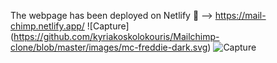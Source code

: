 The webpage has been deployed on Netlify 🔗 --> https://mail-chimp.netlify.app/
 ![Capture] (https://github.com/kyriakoskolokouris/Mailchimp-clone/blob/master/images/mc-freddie-dark.svg)
 ![Capture](https://user-images.githubusercontent.com/43856395/115306729-e7a9b500-a170-11eb-9df9-611aed9528b1.JPG)
